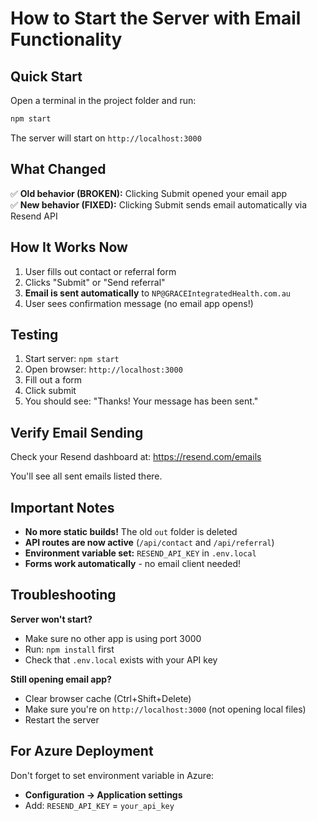 # How to Start the Server with Email Functionality

## Quick Start

Open a terminal in the project folder and run:

```bash
npm start
```

The server will start on `http://localhost:3000`

## What Changed

✅ **Old behavior (BROKEN):** Clicking Submit opened your email app  
✅ **New behavior (FIXED):** Clicking Submit sends email automatically via Resend API

## How It Works Now

1. User fills out contact or referral form
2. Clicks "Submit" or "Send referral"
3. **Email is sent automatically** to `NP@GRACEIntegratedHealth.com.au`
4. User sees confirmation message (no email app opens!)

## Testing

1. Start server: `npm start`
2. Open browser: `http://localhost:3000`
3. Fill out a form
4. Click submit
5. You should see: "Thanks! Your message has been sent."

## Verify Email Sending

Check your Resend dashboard at: https://resend.com/emails

You'll see all sent emails listed there.

## Important Notes

- **No more static builds!** The old `out` folder is deleted
- **API routes are now active** (`/api/contact` and `/api/referral`)
- **Environment variable set:** `RESEND_API_KEY` in `.env.local`
- **Forms work automatically** - no email client needed!

## Troubleshooting

**Server won't start?**
- Make sure no other app is using port 3000
- Run: `npm install` first
- Check that `.env.local` exists with your API key

**Still opening email app?**
- Clear browser cache (Ctrl+Shift+Delete)
- Make sure you're on `http://localhost:3000` (not opening local files)
- Restart the server

## For Azure Deployment

Don't forget to set environment variable in Azure:
- **Configuration → Application settings**
- Add: `RESEND_API_KEY` = `your_api_key`

